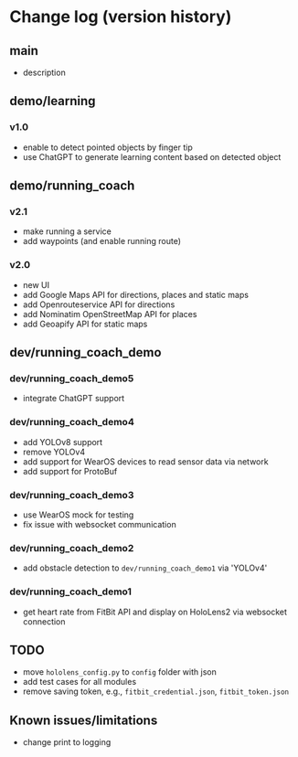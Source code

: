 # Change log (version history)

## main
- description

## demo/learning

### v1.0
- enable to detect pointed objects by finger tip
- use ChatGPT to generate learning content based on detected object

## demo/running_coach

### v2.1
- make running a service
- add waypoints (and enable running route)

### v2.0
- new UI
- add Google Maps API for directions, places and static maps
- add Openrouteservice API for directions
- add Nominatim OpenStreetMap API for places 
- add Geoapify API for static maps


## dev/running_coach_demo

### dev/running_coach_demo5
- integrate ChatGPT support

### dev/running_coach_demo4
- add YOLOv8 support
- remove YOLOv4
- add support for WearOS devices to read sensor data via network
- add support for ProtoBuf

### dev/running_coach_demo3
- use WearOS mock for testing
- fix issue with websocket communication

### dev/running_coach_demo2
- add obstacle detection to `dev/running_coach_demo1` via 'YOLOv4'

### dev/running_coach_demo1
- get heart rate from FitBit API and display on HoloLens2 via websocket connection

## TODO
- move `hololens_config.py` to `config` folder with json
- add test cases for all modules
- remove saving token, e.g., `fitbit_credential.json`, `fitbit_token.json`

## Known issues/limitations
- change print to logging